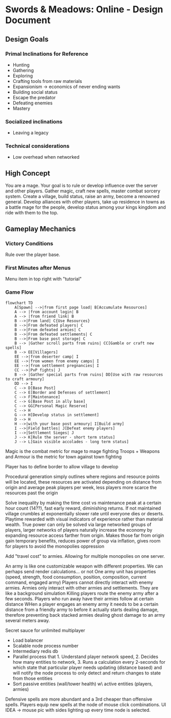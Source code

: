 # Swords & Meadows: Online - Design Document

## Design Goals
### Primal Inclinations for Reference
- Hunting
- Gathering
- Exploring
- Crafting tools from raw materials
- Expansionism -> economics of never ending wants
- Building social status
- Escape the predator
- Defeating enemies
- Mastery

### Socialized inclinations
- Leaving a legacy

### Technical considerations
- Low overhead when networked

## High Concept

You are a mage. Your goal is to rule or develop influence over the server and other players. Gather magic, craft new spells, master combat sorcery system. Create a village, build status, raise an army, become a renowned general. Develop alliances with other players, take up residence in towns as a battle mage for the people, develop status among your kings kingdom and ride with them to the top.


## Gameplay Mechanics

### Victory Conditions

Rule over the player base.

### First Minutes after Menus

Menu item in top right with "tutorial"

### Game Flow

```mermaid
flowchart TD
    A[Spawn] -->|from first page load| B[Accumulate Resources]
    A --> |from account login| B
    A --> |from friend link| B
    B -->|From land| C{Use Resources}
    B -->|From defeated players| C
    B -->|From defeated armies| C
    B -->|From defeated settlements| C
    B -->|From base post storage| C
    B --> |Gather scroll parts from ruins| CC[Gamble or craft new spells]
    B --> EE[Villagers]
    EE -->|from deserter camp| I
    EE -->|from women from enemy camps| I
    EE -->|from settlement pregnancies| I
    CC -->|PvP fights| J
    B --> |Gather special parts from ruins| DD[Use with raw resources to craft armoury]
    DD --> I
    C --> D[Base Post]
    C --> E[Border and Defenses of settlement]
    C --> F[Maintenance]
    C --> G[Base Post in ally base]
    C --> GG[Personal Magic Reserve]
    C --> H
    G --> H[Develop status in settlement]
    D --> H
    H -->|with your base post armoury| I[Build army]
    I -->|Field battles| J[Defeat enemy players]
    I -->|Settlement Sieges| J
    J --> K[Rule the server - short term status]
    J --> L[Gain visible accolades - long term status]
```

Magic is the combat metric for mage to mage fighting
Troops + Weapons and Armour is the metric for town against town fighting


Player has to define border to allow village to develop

Procedural generation simply outlines where regions and resource points will be located, these resources are activated depending on distance from origin and average peak players per week, less players more scarce the resources past the origin


Solve inequality by making the time cost vs maintenance peak at a certain hour count (14??), fast early reward, diminishing returns. If not maintained village crumbles at exponentially slower rate until everyone dies or deserts. Playtime rewarded with visual indicators of experience rather than material wealth. True power can only be solved via large networked groups of players, larger networks of players naturally increase the economy by expanding resource access farther from origin. Makes those far from origin gain temporary benefits, reduces power of group via inflation, gives room for players to avoid the monopolies oppression

Add "travel cost" to armies. Allowing for multiple monopolies on one server.

An army is like one customizable weapon with different properties. We can perhaps send render calculations... or not
One army unit has properties (speed, strength, food consumption, position, composition, current command, engaged army)
Players cannot directly interact with enemy armies. Armies only interact with other armies and settlements. They are like a background simulation
Killing players route the enemy army after a few seconds. Players who run away have their armies follow at certain distance
WHen a player engages an enemy army it needs to be a certain distance from a friendly army to before it actually starts dealing damage, therefore preventing back stacked armies dealing ghost damage to an army several meters away.


Secret sauce for unlimited multiplayer

- Load balancer
- Scalable node process number
- Intermediary redis db
- Parallel process that 1. Understand player network speed, 2. Decides how many entities to network, 3. Runs a calculation every 2-seconds for which state that particular player needs updating (distance based) and will notify the node process to only detect and return changes to state from those entities
- Sort passive entities (wall/tower health) w\ active entities (players, armies) 


Defensive spells are more abundant and a 3rd cheaper than offensive spells. Players equip new spells at the node of mouse click combinations. UI IDEA -> mouse pic with sides lighting up every time node is selected.
